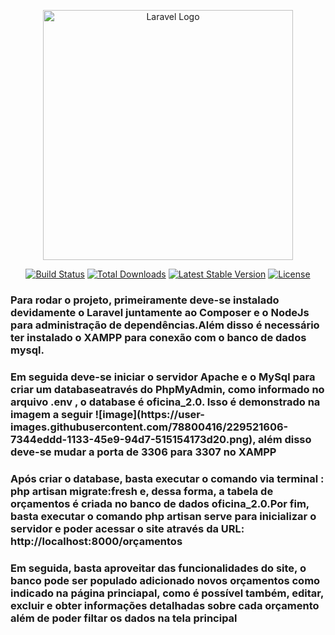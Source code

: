 <p align="center"><a href="https://laravel.com" target="_blank"><img src="https://raw.githubusercontent.com/laravel/art/master/logo-lockup/5%20SVG/2%20CMYK/1%20Full%20Color/laravel-logolockup-cmyk-red.svg" width="400" alt="Laravel Logo"></a></p>

<p align="center">
<a href="https://github.com/laravel/framework/actions"><img src="https://github.com/laravel/framework/workflows/tests/badge.svg" alt="Build Status"></a>
<a href="https://packagist.org/packages/laravel/framework"><img src="https://img.shields.io/packagist/dt/laravel/framework" alt="Total Downloads"></a>
<a href="https://packagist.org/packages/laravel/framework"><img src="https://img.shields.io/packagist/v/laravel/framework" alt="Latest Stable Version"></a>
<a href="https://packagist.org/packages/laravel/framework"><img src="https://img.shields.io/packagist/l/laravel/framework" alt="License"></a>
</p>

<h3>
    Para rodar o projeto, primeiramente deve-se instalado devidamente o Laravel juntamente ao Composer e o NodeJs para administração de dependências.Além disso é necessário ter instalado o XAMPP para conexão com o banco de dados mysql.
</h3>
<h3>
    Em seguida deve-se iniciar o servidor Apache e o MySql para criar um databaseatravés do PhpMyAdmin, como informado no arquivo .env , o database é oficina_2.0. Isso é demonstrado  na imagem a seguir
    ![image](https://user-images.githubusercontent.com/78800416/229521606-7344eddd-1133-45e9-94d7-515154173d20.png), além disso deve-se mudar a porta de 3306 para 3307 no XAMPP
<h3/>
<h3>
    Após criar o database, basta executar o comando via terminal : php artisan migrate:fresh e, dessa forma, a tabela de orçamentos é criada no banco de dados oficina_2.0.Por fim, basta executar o comando php artisan serve para inicializar o servidor e poder acessar o site através da URL: http://localhost:8000/orçamentos
</h3>
<h3>
    Em seguida, basta aproveitar das funcionalidades do site, o banco pode ser populado adicionado novos orçamentos como indicado na página princiapal, como é possível também, editar, excluir e obter informações detalhadas sobre cada orçamento além de poder filtar os dados na tela principal
</h3>

